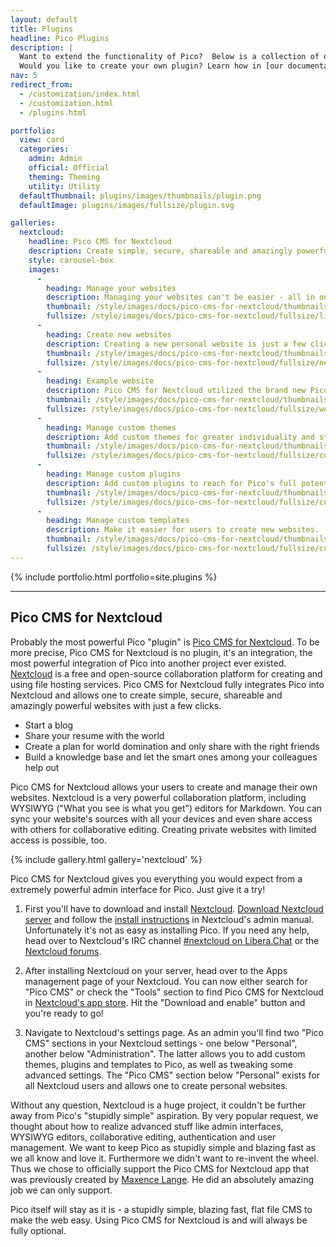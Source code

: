 ```yaml
---
layout: default
title: Plugins
headline: Pico Plugins
description: |
  Want to extend the functionality of Pico?  Below is a collection of our community-developed plugins.<br>
  Would you like to create your own plugin? Learn how in [our documentation](/docs/#plugins)!
nav: 5
redirect_from:
  - /customization/index.html
  - /customization.html
  - /plugins.html

portfolio:
  view: card
  categories:
    admin: Admin
    official: Official
    theming: Theming
    utility: Utility
  defaultThumbnail: plugins/images/thumbnails/plugin.png
  defaultImage: plugins/images/fullsize/plugin.svg

galleries:
  nextcloud:
    headline: Pico CMS for Nextcloud
    description: Create simple, secure, shareable and amazingly powerful websites with just a few clicks!
    style: carousel-box
    images:
      -
        heading: Manage your websites
        description: Managing your websites can't be easier - all in one place!
        thumbnail: /style/images/docs/pico-cms-for-nextcloud/thumbnails/list_websites.png
        fullsize: /style/images/docs/pico-cms-for-nextcloud/fullsize/list_websites.png
      -
        heading: Create new websites
        description: Creating a new personal website is just a few clicks away.
        thumbnail: /style/images/docs/pico-cms-for-nextcloud/thumbnails/new_website.png
        fullsize: /style/images/docs/pico-cms-for-nextcloud/fullsize/new_website.png
      -
        heading: Example website
        description: Pico CMS for Nextcloud utilized the brand new Pico 2.1.
        thumbnail: /style/images/docs/pico-cms-for-nextcloud/thumbnails/website.png
        fullsize: /style/images/docs/pico-cms-for-nextcloud/fullsize/website.png
      -
        heading: Manage custom themes
        description: Add custom themes for greater individuality and style.
        thumbnail: /style/images/docs/pico-cms-for-nextcloud/thumbnails/custom_themes.png
        fullsize: /style/images/docs/pico-cms-for-nextcloud/fullsize/custom_themes.png
      -
        heading: Manage custom plugins
        description: Add custom plugins to reach for Pico's full potential.
        thumbnail: /style/images/docs/pico-cms-for-nextcloud/thumbnails/custom_plugins.png
        fullsize: /style/images/docs/pico-cms-for-nextcloud/fullsize/custom_plugins.png
      -
        heading: Manage custom templates
        description: Make it easier for users to create new websites.
        thumbnail: /style/images/docs/pico-cms-for-nextcloud/thumbnails/custom_templates.png
        fullsize: /style/images/docs/pico-cms-for-nextcloud/fullsize/custom_templates.png
---
```


{% include portfolio.html portfolio=site.plugins %}

---

## Pico CMS for Nextcloud

Probably the most powerful Pico "plugin" is [Pico CMS for Nextcloud][NextcloudApp]. To be more precise, Pico CMS for Nextcloud is no plugin, it's an integration, the most powerful integration of Pico into another project ever existed. [Nextcloud][] is a free and open-source collaboration platform for creating and using file hosting services. Pico CMS for Nextcloud fully integrates Pico into Nextcloud and allows one to create simple, secure, shareable and amazingly powerful websites with just a few clicks.

* Start a blog
* Share your resume with the world
* Create a plan for world domination and only share with the right friends
* Build a knowledge base and let the smart ones among your colleagues help out

Pico CMS for Nextcloud allows your users to create and manage their own websites. Nextcloud is a very powerful collaboration platform, including WYSIWYG ("What you see is what you get") editors for Markdown. You can sync your website's sources with all your devices and even share access with others for collaborative editing. Creating private websites with limited access is possible, too.

{% include gallery.html gallery='nextcloud' %}

Pico CMS for Nextcloud gives you everything you would expect from a extremely powerful admin interface for Pico. Just give it a try!

1. First you'll have to download and install [Nextcloud][]. [Download Nextcloud server][NextcloudDownload] and follow the [install instructions][NextcloudInstall] in Nextcloud's admin manual. Unfortunately it's not as easy as installing Pico. If you need any help, head over to Nextcloud's IRC channel [#nextcloud on Libera.Chat][NextcloudChat] or the [Nextcloud forums][NextcloudHelp].

2. After installing Nextcloud on your server, head over to the Apps management page of your Nextcloud. You can now either search for "Pico CMS" or check the "Tools" section to find Pico CMS for Nextcloud in [Nextcloud's app store][NextcloudApp]. Hit the "Download and enable" button and you're ready to go!

3. Navigate to Nextcloud's settings page. As an admin you'll find two "Pico CMS" sections in your Nextcloud settings - one below "Personal", another below "Administration". The latter allows you to add custom themes, plugins and templates to Pico, as well as tweaking some advanced settings. The "Pico CMS" section below "Personal" exists for all Nextcloud users and allows one to create personal websites.

Without any question, Nextcloud is a huge project, it couldn't be further away from Pico's "stupidly simple" aspiration. By very popular request, we thought about how to realize advanced stuff like admin interfaces, WYSIWYG editors, collaborative editing, authentication and user management. We want to keep Pico as stupidly simple and blazing fast as we all know and love it. Furthermore we didn't want to re-invent the wheel. Thus we chose to officially support the Pico CMS for Nextcloud app that was previously created by [Maxence Lange][NextcloudCredits]. He did an absolutely amazing job we can only support.

Pico itself will stay as it is - a stupidly simple, blazing fast, flat file CMS to make the web easy. Using Pico CMS for Nextcloud is and will always be fully optional.

[Nextcloud]: https://nextcloud.com/
[NextcloudApp]: https://apps.nextcloud.com/apps/cms_pico
[NextcloudDownload]: https://nextcloud.com/install/#instructions-server
[NextcloudInstall]: https://docs.nextcloud.com/server/stable/admin_manual/installation/
[NextcloudChat]: https://web.libera.chat/#nextcloud
[NextcloudHelp]: http://help.nextcloud.com/
[NextcloudCredits]: https://github.com/daita
